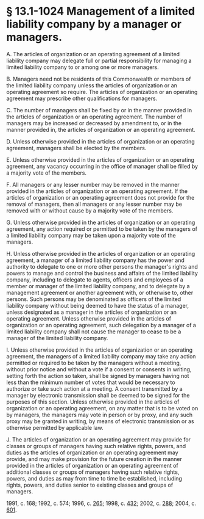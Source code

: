 # § 13.1-1024 Management of a limited liability company by a manager or managers.

<p>A. The articles of organization or an operating agreement of a limited liability company may delegate full or partial responsibility for managing a limited liability company to or among one or more managers.</p><p>B. Managers need not be residents of this Commonwealth or members of the limited liability company unless the articles of organization or an operating agreement so require. The articles of organization or an operating agreement may prescribe other qualifications for managers.</p><p>C. The number of managers shall be fixed by or in the manner provided in the articles of organization or an operating agreement. The number of managers may be increased or decreased by amendment to, or in the manner provided in, the articles of organization or an operating agreement.</p><p>D. Unless otherwise provided in the articles of organization or an operating agreement, managers shall be elected by the members.</p><p>E. Unless otherwise provided in the articles of organization or an operating agreement, any vacancy occurring in the office of manager shall be filled by a majority vote of the members.</p><p>F. All managers or any lesser number may be removed in the manner provided in the articles of organization or an operating agreement. If the articles of organization or an operating agreement does not provide for the removal of managers, then all managers or any lesser number may be removed with or without cause by a majority vote of the members.</p><p>G. Unless otherwise provided in the articles of organization or an operating agreement, any action required or permitted to be taken by the managers of a limited liability company may be taken upon a majority vote of the managers.</p><p>H. Unless otherwise provided in the articles of organization or an operating agreement, a manager of a limited liability company has the power and authority to delegate to one or more other persons the manager's rights and powers to manage and control the business and affairs of the limited liability company, including to delegate to agents, officers and employees of a member or manager of the limited liability company, and to delegate by a management agreement or another agreement with, or otherwise to, other persons. Such persons may be denominated as officers of the limited liability company without being deemed to have the status of a manager, unless designated as a manager in the articles of organization or an operating agreement. Unless otherwise provided in the articles of organization or an operating agreement, such delegation by a manager of a limited liability company shall not cause the manager to cease to be a manager of the limited liability company.</p><p>I. Unless otherwise provided in the articles of organization or an operating agreement, the managers of a limited liability company may take any action permitted or required to be taken by the managers without a meeting, without prior notice and without a vote if a consent or consents in writing, setting forth the action so taken, shall be signed by managers having not less than the minimum number of votes that would be necessary to authorize or take such action at a meeting. A consent transmitted by a manager by electronic transmission shall be deemed to be signed for the purposes of this section. Unless otherwise provided in the articles of organization or an operating agreement, on any matter that is to be voted on by managers, the managers may vote in person or by proxy, and any such proxy may be granted in writing, by means of electronic transmission or as otherwise permitted by applicable law.</p><p>J. The articles of organization or an operating agreement may provide for classes or groups of managers having such relative rights, powers, and duties as the articles of organization or an operating agreement may provide, and may make provision for the future creation in the manner provided in the articles of organization or an operating agreement of additional classes or groups of managers having such relative rights, powers, and duties as may from time to time be established, including rights, powers, and duties senior to existing classes and groups of managers.</p><p>1991, c. 168; 1992, c. 574; 1996, c. <a href='http://lis.virginia.gov/cgi-bin/legp604.exe?961+ful+CHAP0265'>265</a>; 1998, c. <a href='http://lis.virginia.gov/cgi-bin/legp604.exe?981+ful+CHAP0432'>432</a>; 2002, c. <a href='http://lis.virginia.gov/cgi-bin/legp604.exe?021+ful+CHAP0288'>288</a>; 2004, c. <a href='http://lis.virginia.gov/cgi-bin/legp604.exe?041+ful+CHAP0601'>601</a>.</p>